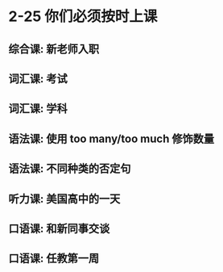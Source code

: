 # 2-25 你们必须按时上课

## 综合课: 新老师入职

## 词汇课: 考试

## 词汇课: 学科

## 语法课: 使用 too many/too much 修饰数量

## 语法课: 不同种类的否定句

## 听力课: 美国高中的一天

## 口语课: 和新同事交谈

## 口语课: 任教第一周
